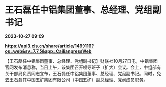 # 王石磊任中铝集团董事、总经理、党组副书记

**2023-10-27 09:09**

**https://api3.cls.cn/share/article/1499116?os=web&sv=7.7.5&app=CailianpressWeb**

【王石磊任中铝集团董事、总经理、党组副书记】财联社10月27日电，中铝集团官网发布消息称，当日上午，该集团召开领导班子（扩大）会议。会上，中组部有关干部局负责同志宣布，王石磊任中铝集团董事、总经理、党组副书记。同时，免去王石磊其中国五矿集团有限公司（中国五矿）副总经理、党组成员职务。